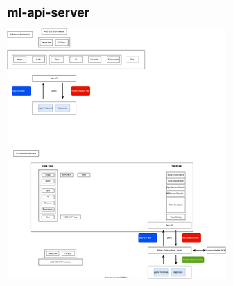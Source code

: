 # ml-api-server
![Self-editing Diagram](https://github.com/wsy8029/ml-api-server/blob/master/test.svg)

